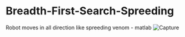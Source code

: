 # Breadth-First-Search-Spreeding
Robot moves in all direction like spreeding venom - matlab
![Capture](https://user-images.githubusercontent.com/31464305/137768646-8a1e11ec-7892-4f2c-8c8a-381afeba3c13.PNG)
